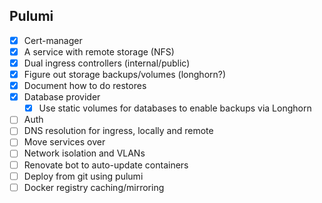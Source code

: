 ## Pulumi

- [x] Cert-manager
- [x] A service with remote storage (NFS)
- [x] Dual ingress controllers (internal/public)
- [x] Figure out storage backups/volumes (longhorn?)
- [x] Document how to do restores
- [x] Database provider
  - [x] Use static volumes for databases to enable backups via Longhorn
- [ ] Auth
- [ ] DNS resolution for ingress, locally and remote
- [ ] Move services over
- [ ] Network isolation and VLANs
- [ ] Renovate bot to auto-update containers
- [ ] Deploy from git using pulumi
- [ ] Docker registry caching/mirroring
